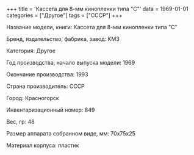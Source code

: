 +++
title = 'Кассета для 8-мм кинопленки типа "С"'
data = 1969-01-01
categories = ["Другое"]
tags = ["СССР"]
+++

Название модели, книги: Кассета для 8-мм кинопленки типа "С"

Бренд, издательство, фабрика, завод: КМЗ

Категория: Другое

Год производства, начало выпуска модели: 1969

Окончание производства: 1993

Страна производитель: СССР

Город: Красногорск

Инвентаризационный номер: 849

Вес, гр: 48

Размер аппарата  собранном виде, мм: 70х75х25

Материал корпуса: пластик


